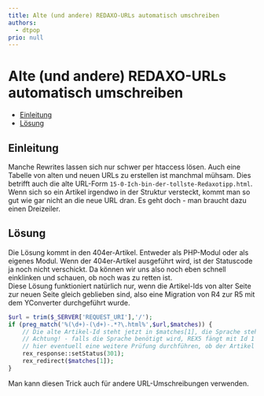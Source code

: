```yaml
---
title: Alte (und andere) REDAXO-URLs automatisch umschreiben
authors:
  - dtpop
prio: null
---
```


# Alte \(und andere\) REDAXO-URLs automatisch umschreiben

* [Einleitung](alte_redaxo_urls_umschreiben.md#einleitung)
* [Lösung](alte_redaxo_urls_umschreiben.md#loesung)

## Einleitung

Manche Rewrites lassen sich nur schwer per htaccess lösen. Auch eine Tabelle von alten und neuen URLs zu erstellen ist manchmal mühsam. Dies betrifft auch die alte URL-Form `15-0-Ich-bin-der-tollste-Redaxotipp.html`. Wenn sich so ein Artikel irgendwo in der Struktur versteckt, kommt man so gut wie gar nicht an die neue URL dran. Es geht doch - man braucht dazu einen Dreizeiler.

## Lösung

Die Lösung kommt in den 404er-Artikel. Entweder als PHP-Modul oder als eigenes Modul. Wenn der 404er-Artikel ausgeführt wird, ist der Statuscode ja noch nicht verschickt. Da können wir uns also noch eben schnell einklinken und schauen, ob noch was zu retten ist.  
Diese Lösung funktioniert natürlich nur, wenn die Artikel-Ids von alter Seite zur neuen Seite gleich geblieben sind, also eine Migration von R4 zur R5 mit dem YConverter durchgeführt wurde.

```php
$url = trim($_SERVER['REQUEST_URI'],'/');
if (preg_match('%(\d+)-(\d+)-.*?\.html%',$url,$matches)) {
    // Die alte Artikel-Id steht jetzt in $matches[1], die Sprache steht in $matches[2]
    // Achtung! - falls die Sprache benötigt wird, REX5 fängt mit Id 1 an, REX4 war es noch die 0
    // hier eventuell eine weitere Prüfung durchführen, ob der Artikel existiert, online ist usw.
    rex_response::setStatus(301);
    rex_redirect($matches[1]);
}
```

Man kann diesen Trick auch für andere URL-Umschreibungen verwenden.

